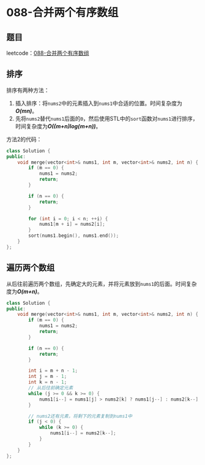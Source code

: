 # 088-合并两个有序数组

## 题目

leetcode：[088-合并两个有序数组](https://leetcode-cn.com/problems/merge-sorted-array/comments/)

## 排序

排序有两种方法：

1. 插入排序：将`nums2`中的元素插入到`nums1`中合适的位置。时间复杂度为***O(mn)***。
2. 先将`nums2`替代`nums1`后面的`0`，然后使用STL中的`sort`函数对`nums1`进行排序，时间复杂度为***O((m+n)log(m+n))***。

方法2的代码：

```c++
class Solution {
public:
    void merge(vector<int>& nums1, int m, vector<int>& nums2, int n) {
        if (m == 0) {
            nums1 = nums2;
            return;
        }

        if (n == 0) {
            return;
        }

        for (int i = 0; i < n; ++i) {
            nums1[m + i] = nums2[i];
        }
        sort(nums1.begin(), nums1.end());
    }
};
```

## 遍历两个数组

从后往前遍历两个数组，先确定大的元素，并将元素放到`nums1`的后面。时间复杂度为***O(m+n)***。

```c++
class Solution {
public:
    void merge(vector<int>& nums1, int m, vector<int>& nums2, int n) {
        if (m == 0) {
            nums1 = nums2;
            return;
        }

        if (n == 0) {
            return;
        }

        int i = m + n - 1;
        int j = m - 1;
        int k = n - 1;
        // 从后往前确定元素
        while (j >= 0 && k >= 0) {
            nums1[i--] = nums1[j] > nums2[k] ? nums1[j--] : nums2[k--];
        }

        // nums2还有元素，将剩下的元素复制到nums1中
        if (j < 0) {
            while (k >= 0) {
                nums1[i--] = nums2[k--];
            }
        }
    }
};
```

